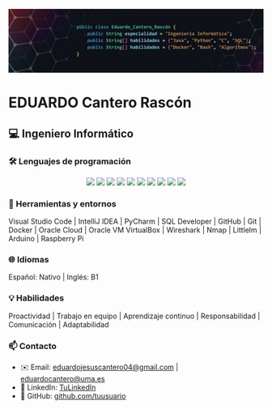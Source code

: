 ![Header](./header.jpeg)

<h1>EDUARDO Cantero Rascón</h1>
<h2>💻 Ingeniero Informático</h2>


### 🛠 Lenguajes de programación

<p align="center">
  <img src="https://img.shields.io/badge/Java-007396?style=for-the-badge&logo=java&logoColor=white" />
  <img src="https://img.shields.io/badge/C-00599C?style=for-the-badge&logo=c&logoColor=white" />
  <img src="https://img.shields.io/badge/C++-00599C?style=for-the-badge&logo=c%2B%2B&logoColor=white" />
  <img src="https://img.shields.io/badge/Python-3776AB?style=for-the-badge&logo=python&logoColor=white" />
  <img src="https://img.shields.io/badge/Haskell-5D4F85?style=for-the-badge&logo=haskell&logoColor=white" />
  <img src="https://img.shields.io/badge/HTML-E34F26?style=for-the-badge&logo=html5&logoColor=white" />
  <img src="https://img.shields.io/badge/CSS-1572B6?style=for-the-badge&logo=css3&logoColor=white" />
  <img src="https://img.shields.io/badge/JavaScript-F7DF1E?style=for-the-badge&logo=javascript&logoColor=black" />
  <img src="https://img.shields.io/badge/Shell-BF4342?style=for-the-badge&logo=gnu-bash&logoColor=white" />
  <img src="https://img.shields.io/badge/SQL-4479A1?style=for-the-badge&logo=postgresql&logoColor=white" />
</p>


### 🧰 Herramientas y entornos
Visual Studio Code  |  IntelliJ IDEA  |  PyCharm  |  SQL Developer  |  GitHub  |  Git  |  Docker  |  Oracle Cloud  |  Oracle VM VirtualBox  |  Wireshark  |  Nmap  |  Littlelm  |  Arduino  |  Raspberry Pi

### 🌐 Idiomas
Español: Nativo   |   Inglés: B1

### 💡 Habilidades
Proactividad  |  Trabajo en equipo  |  Aprendizaje continuo  |  Responsabilidad  |  Comunicación  |  Adaptabilidad

### 📫 Contacto

- ✉️ Email:  eduardojesuscantero04@gmail.com | eduardocantero@uma.es
- 🔗 LinkedIn: [TuLinkedIn](https://www.linkedin.com/in/eduardocanterorascon/)  
- 💼 GitHub: [github.com/tuusuario](https://github.com/eCanRas)
